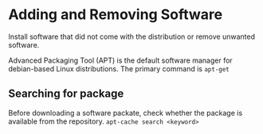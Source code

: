 # Adding and Removing Software

Install software that did not come with the distribution or remove unwanted software.

Advanced Packaging Tool (APT) is the default software manager for debian-based Linux distributions. The primary command is `apt-get`


## Searching for package

Before downloading a software packate, check whether the package is available from the repository. `apt-cache search <keyword>`

